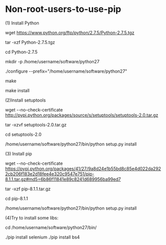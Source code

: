 # Non-root-users-to-use-pip

(1) Install Python

wget https://www.python.org/ftp/python/2.7.5/Python-2.7.5.tgz

tar -xzf Python-2.7.5.tgz

cd Python-2.7.5

mkdir -p /home/username/software/python27 

./configure --prefix="/home/username/software/python27"

make

make install

(2)Install setuptools

wget --no-check-certificate http://pypi.python.org/packages/source/s/setuptools/setuptools-2.0.tar.gz

tar -xzvf setuptools-2.0.tar.gz

cd setuptools-2.0

/home/username/software/python27/bin/python setup.py install

(3) Install pip

wget --no-check-certificate https://pypi.python.org/packages/41/27/9a8d24e1b55bd8c85e4d022da2922cb206f183e2d18fee4e320c9547e751/pip-8.1.1.tar.gz#md5=6b86f11841e89c8241d689956ba99ed7

tar -xzf pip-8.1.1.tar.gz

cd pip-8.1.1

/home/username/software/python27/bin/python setup.py install

(4)Try to install some libs:

cd /home/username/software/python27/bin/

./pip install selenium
./pip install bs4

